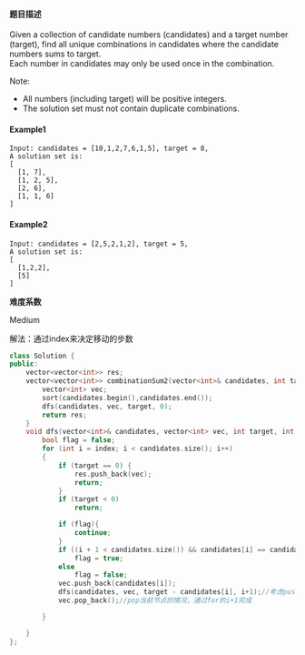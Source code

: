 #### **题目描述**
Given a collection of candidate numbers (candidates) and a target number (target), find all unique combinations in candidates where the candidate numbers sums to target.  
Each number in candidates may only be used once in the combination.  

Note:
* All numbers (including target) will be positive integers.
* The solution set must not contain duplicate combinations.
#### **Example1**
```
Input: candidates = [10,1,2,7,6,1,5], target = 8,
A solution set is:
[
  [1, 7],
  [1, 2, 5],
  [2, 6],
  [1, 1, 6]
]
```
#### **Example2**
```
Input: candidates = [2,5,2,1,2], target = 5,
A solution set is:
[
  [1,2,2],
  [5]
]
```

**难度系数**

Medium 

解法：通过index来决定移动的步数

```c++
class Solution {
public:
	vector<vector<int>> res;
	vector<vector<int>> combinationSum2(vector<int>& candidates, int target) {
		vector<int> vec;
		sort(candidates.begin(),candidates.end());
		dfs(candidates, vec, target, 0);
		return res;
	}
	void dfs(vector<int>& candidates, vector<int> vec, int target, int index) {
		bool flag = false;
		for (int i = index; i < candidates.size(); i++)
		{
			if (target == 0) {
				res.push_back(vec);
				return;
			}
			if (target < 0)
				return;

			if (flag){			
				continue;
			}
			if ((i + 1 < candidates.size()) && candidates[i] == candidates[i + 1])
				flag = true;
			else
				flag = false;
			vec.push_back(candidates[i]);
			dfs(candidates, vec, target - candidates[i], i+1);//考虑push的情况
			vec.pop_back();//pop当前节点的情况，通过for的i+1完成

		}

	}
};
```